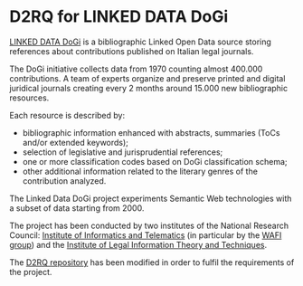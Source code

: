 # D2RQ for LINKED DATA DoGi

[LINKED DATA DoGi]() is a bibliographic Linked Open Data source storing references about contributions published on Italian legal journals.

The DoGi initiative collects data from 1970 counting almost 400.000 contributions. A team of experts organize and preserve printed and digital juridical journals creating every 2 months around 15.000 new bibliographic resources.

Each resource is described by:
- bibliographic information enhanced with abstracts, summaries (ToCs and/or extended keywords);
- selection of legislative and jurisprudential references;
- one or more classification codes based on DoGi classification schema;
- other additional information related to the literary genres of the contribution analyzed.

The Linked Data DoGi project experiments Semantic Web technologies with a subset of data starting from 2000.

The project has been conducted by two institutes of the National Research Council: [Institute of Informatics and Telematics](http://www.iit.cnr.it/en) (in particular by the [WAFI group](http://wafi.iit.cnr.it/)) and the [Institute of Legal Information Theory and Techniques](http://www.ittig.cnr.it/en/).

The [D2RQ repository](https://github.com/d2rq/d2rq) has been modified in order to fulfil the requirements of the project. 